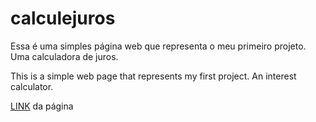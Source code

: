 # calculejuros
Essa é uma simples página web que representa o meu primeiro projeto. Uma calculadora de juros. 

This is a simple web page that represents my first project. An interest calculator.

[LINK](http://calculejuros.epizy.com/?i=1) da página
